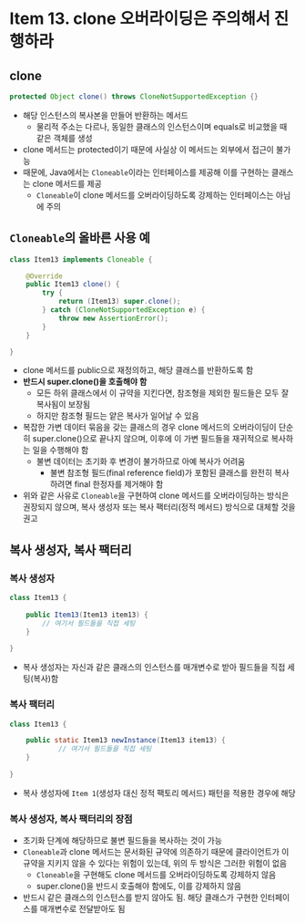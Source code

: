 # Item 13. clone 오버라이딩은 주의해서 진행하라

## clone

```java
protected Object clone() throws CloneNotSupportedException {}
```

- 해당 인스턴스의 복사본을 만들어 반환하는 메서드
    - 물리적 주소는 다르나, 동일한 클래스의 인스턴스이며 equals로 비교했을 때 같은 객체를 생성
- clone 메서드는 protected이기 때문에 사실상 이 메서드는 외부에서 접근이 불가능
- 때문에, Java에서는 `Cloneable`이라는 인터페이스를 제공해 이를 구현하는 클래스는 clone 메서드를 제공
    - `Cloneable`이 clone 메서드를 오버라이딩하도록 강제하는 인터페이스는 아님에 주의

## `Cloneable`의 올바른 사용 예

```java
class Item13 implements Cloneable {

    @Override
    public Item13 clone() {
        try {
            return (Item13) super.clone();
        } catch (CloneNotSupportedException e) {
            throw new AssertionError();
        }
    }

}
```

- clone 메서드를 public으로 재정의하고, 해당 클래스를 반환하도록 함
- **반드시 super.clone()을 호출해야 함**
    - 모든 하위 클래스에서 이 규약을 지킨다면, 참조형을 제외한 필드들은 모두 잘 복사됨이 보장됨
    - 하지만 참조형 필드는 얕은 복사가 일어날 수 있음
- 복잡한 가변 데이터 묶음을 갖는 클래스의 경우 clone 메서드의 오버라이딩이 단순히 super.clone()으로 끝나지 않으며, 이후에 이 가변 필드들을 재귀적으로 복사하는 일을 수행해야 함
    - 불변 데이터는 초기화 후 변경이 불가하므로 아예 복사가 어려움
        - 불변 참조형 필드(final reference field)가 포함된 클래스를 완전히 복사하려면 final 한정자를 제거해야 함
- 위와 같은 사유로 `Cloneable`을 구현하여 clone 메서드를 오버라이딩하는 방식은 권장되지 않으며, 복사 생성자 또는 복사 팩터리(정적 메서드) 방식으로 대체할 것을 권고

## 복사 생성자, 복사 팩터리

### 복사 생성자

```java
class Item13 {
    
    public Item13(Item13 item13) {
        // 여기서 필드들을 직접 세팅
    }
    
}
```

- 복사 생성자는 자신과 같은 클래스의 인스턴스를 매개변수로 받아 필드들을 직접 세팅(복사)함

### 복사 팩터리

```java
class Item13 {

    public static Item13 newInstance(Item13 item13) {
		    // 여기서 필드들을 직접 세팅
    }
    
}
```

- 복사 생성자에 `Item 1`(생성자 대신 정적 팩토리 메서드) 패턴을 적용한 경우에 해당

### 복사 생성자, 복사 팩터리의 장점

- 초기화 단계에 해당하므로 불변 필드들을 복사하는 것이 가능
- `Cloneable`과 clone 메서드는 문서화된 규약에 의존하기 때문에 클라이언트가 이 규약을 지키지 않을 수 있다는 위험이 있는데, 위의 두 방식은 그러한 위험이 없음
    - `Cloneable`을 구현해도 clone 메서드를 오버라이딩하도록 강제하지 않음
    - super.clone()을 반드시 호출해야 함에도, 이를 강제하지 않음
- 반드시 같은 클래스의 인스턴스를 받지 않아도 됨. 해당 클래스가 구현한 인터페이스를 매개변수로 전달받아도 됨